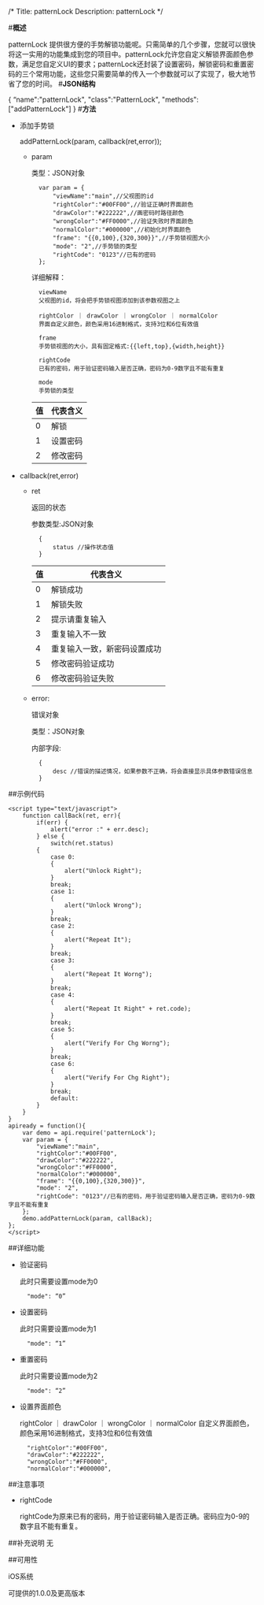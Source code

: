 /*
Title: patternLock
Description: patternLock
*/

#**概述**

patternLock 提供很方便的手势解锁功能呢。只需简单的几个步骤，您就可以很快将这一实用的功能集成到您的项目中。patternLock允许您自定义解锁界面颜色参数，满足您自定义UI的要求；patternLock还封装了设置密码，解锁密码和重置密码的三个常用功能，这些您只需要简单的传入一个参数就可以了实现了，极大地节省了您的时间。
#**JSON结构**<div id="a1"></div>
	{
		“name":"patternLock", 
		"class":"PatternLock",
		"methods":["addPatternLock"]
	}
#**方法**<div id="a1"></div>

- 添加手势锁

	addPatternLock(param, callback(ret,error));

	- param  

		类型：JSON对象
		
			var param = {
				"viewName":"main",//父视图的id
				"rightColor":"#00FF00",//验证正确时界面颜色
				"drawColor":"#222222",//画密码时路径颜色
				"wrongColor":"#FF0000",//验证失败时界面颜色
				"normalColor":"#000000",//初始化时界面颜色
				"frame": "{{0,100},{320,300}}",//手势锁视图大小
				"mode": "2",//手势锁的类型
				"rightCode": "0123"//已有的密码
			};
		详细解释：

			viewName
			父视图的id，将会把手势锁视图添加到该参数视图之上
		
			rightColor ｜ drawColor ｜ wrongColor ｜ normalColor
			界面自定义颜色，颜色采用16进制格式，支持3位和6位有效值
	
			frame
			手势锁视图的大小，具有固定格式:{{left,top},{width,height}}

			rightCode
			已有的密码，用于验证密码输入是否正确，密码为0-9数字且不能有重复
		
			mode
			手势锁的类型
		
		值 | 代表含义
		--- | --- 
		0 | 解锁
		1 | 设置密码
		2 | 修改密码
	

		

- callback(ret,error)
	- ret

		返回的状态

		参数类型:JSON对象

			{
				status //操作状态值
			}

		值 | 代表含义
		--- | --- 
		0|解锁成功
		1|解锁失败
		2|提示请重复输入
		3|重复输入不一致
		4|重复输入一致，新密码设置成功
		5|修改密码验证成功
		6|修改密码验证失败

	- error:
	
		错误对象

		类型：JSON对象
		
		内部字段:

			{
				desc //错误的描述情况，如果参数不正确，将会直接显示具体参数错误信息
			}

##示例代码

	<script type="text/javascript">
		function callBack(ret, err){
			if(err) {
				alert("error :" + err.desc);
			} else {
				switch(ret.status)
			{
				case 0:
				{
					alert("Unlock Right");
				}
				break;
				case 1:
				{
					alert("Unlock Wrong");
				}
				break;
				case 2:
				{	
					alert("Repeat It");
				}
				break;
				case 3:
				{
					alert("Repeat It Worng");
				}
				break;
				case 4:
				{
					alert("Repeat It Right" + ret.code);
				}
				break;
				case 5:
				{
					alert("Verify For Chg Worng");
				}
				break;
				case 6:
				{
					alert("Verify For Chg Right");
				}
				break;
				default:
			}
		}
	}
	apiready = function(){
		var demo = api.require('patternLock');
		var param = {
			"viewName":"main",
			"rightColor":"#00FF00",
			"drawColor":"#222222",
			"wrongColor":"#FF0000",
			"normalColor":"#000000",
			"frame": "{{0,100},{320,300}}",
			"mode": "2",
			"rightCode": "0123"//已有的密码，用于验证密码输入是否正确，密码为0-9数字且不能有重复
		};
		demo.addPatternLock(param, callBack);
	};
	</script>

##详细功能
- 验证密码

	此时只需要设置mode为0

		"mode": “0”

- 设置密码

	此时只需要设置mode为1

		"mode": “1”

- 重置密码

	此时只需要设置mode为2

		"mode": “2”

- 设置界面颜色

	rightColor ｜ drawColor ｜ wrongColor ｜ normalColor
    自定义界面颜色，颜色采用16进制格式，支持3位和6位有效值

		"rightColor":"#00FF00",
		"drawColor":"#222222",
		"wrongColor":"#FF0000",
		"normalColor":"#000000",



##注意事项
- rightCode

	rightCode为原来已有的密码，用于验证密码输入是否正确。密码应为0-9的数字且不能有重复。

##补充说明
无

##可用性

iOS系统

可提供的1.0.0及更高版本